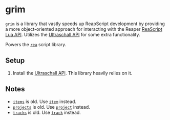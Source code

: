 # grim

`grim` is a library that vastly speeds up ReapScript development by providing a more object-oriented approach for interacting with the Reaper [ReaScript Lua API](https://www.reaper.fm/sdk/reascript/reascripthelp.html#l). Utilizes the [Ultraschall API](https://mespotin.uber.space/Ultraschall/US_Api_Introduction_and_Concepts.html) for some extra functionality.

Powers the [`rea`](https://github.com/rewgs/rea) script library.

## Setup

<!-- TODO: Handle this in init.lua -->

1. Install the [Ultraschall API](https://github.com/Ultraschall/ultraschall-lua-api-for-reaper). This library heavily relies on it.

<!-- FIXME:  -->
<!-- `require()`-ing files and library such as LFS in Reaper throws an error: -->
<!-- `error loading module 'lfs' from file '/usr/local/lib/lua/5.4/lfs.so': dlopen(/usr/local/lib/lua/5.4/lfs.so, 0x0006): symbol not found in flat namespace '_luaL_argerror'` -->
<!-- Looks like there's an effort to fix this here: https://forums.cockos.com/showthread.php?t=224972 -->
<!-- 2. Install LuaLFS: `luarocks install luafilesystem` -->

## Notes

- [`items`](./azrael/items/) is old. Use [`item`](./azrael/item/) instead.
- [`projects`](./azrael/projects/) is old. Use [`project`](./azrael/project/) instead.
- [`tracks`](./azrael/tracks/) is old. Use [`track`](./azrael/track/) instead.
